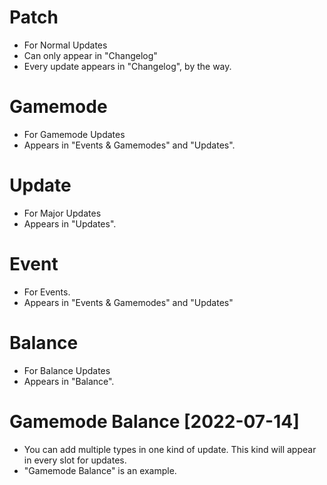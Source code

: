 # Patch
- For Normal Updates
- Can only appear in "Changelog"
- Every update appears in "Changelog", by the way.
# Gamemode
- For Gamemode Updates
- Appears in "Events & Gamemodes" and "Updates".
# Update
- For Major Updates
- Appears in "Updates".
# Event
- For Events.
- Appears in "Events & Gamemodes" and "Updates"
# Balance
- For Balance Updates
- Appears in "Balance".
# Gamemode Balance [2022-07-14]
- You can add multiple types in one kind of update. This kind will appear in every slot for updates.
- "Gamemode Balance" is an example.
